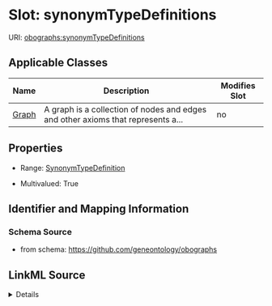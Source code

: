 # Slot: synonymTypeDefinitions

URI: [obographs:synonymTypeDefinitions](https://github.com/geneontology/obographs/synonymTypeDefinitions)



<!-- no inheritance hierarchy -->




## Applicable Classes

| Name | Description | Modifies Slot |
| --- | --- | --- |
[Graph](Graph.md) | A graph is a collection of nodes and edges and other axioms that represents a... |  no  |







## Properties

* Range: [SynonymTypeDefinition](SynonymTypeDefinition.md)

* Multivalued: True





## Identifier and Mapping Information







### Schema Source


* from schema: https://github.com/geneontology/obographs




## LinkML Source

<details>
```yaml
name: synonymTypeDefinitions
from_schema: https://github.com/geneontology/obographs
rank: 1000
multivalued: true
alias: synonymTypeDefinitions
domain_of:
- Graph
range: SynonymTypeDefinition
inlined: true

```
</details>